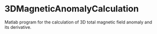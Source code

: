 # 3DMagneticAnomalyCalculation
 Matlab program for the calculation of 3D total magnetic field anomaly and its derivative.
